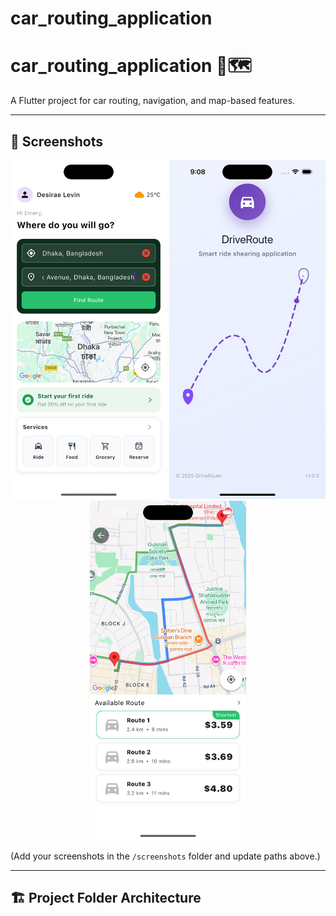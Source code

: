 # car_routing_application

# car_routing_application 🚗🗺️

A Flutter project for car routing, navigation, and map-based features.

---

## 📸 Screenshots
<p align="center">
  <img src="screenshots/home.png" alt="Home Screen" width="250"/>
  <img src="screenshots/splash.png" alt="Route Screen" width="250"/>
  <img src="screenshots/navigation.png" alt="Navigation Screen" width="250"/>
</p>

(Add your screenshots in the `/screenshots` folder and update paths above.)

---

## 🏗️ Project Folder Architecture
